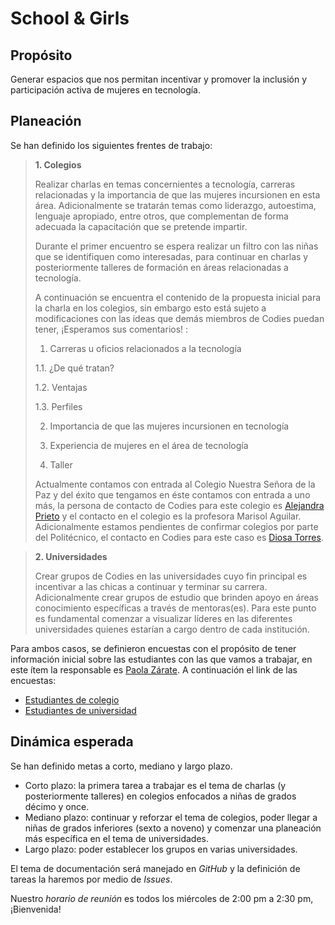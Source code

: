 School & Girls
====================

Propósito
---------------------
Generar espacios que nos permitan incentivar y promover la inclusión y participación activa de mujeres en tecnología. 

Planeación
---------------------
Se han definido los siguientes frentes de trabajo: 

> **1. Colegios**
> 
> Realizar charlas en temas concernientes a tecnología, carreras relacionadas y la importancia de que las mujeres incursionen en esta área. Adicionalmente se tratarán temas como liderazgo, autoestima, lenguaje apropiado, entre otros, que complementan de forma adecuada la capacitación que se pretende impartir. 
>
>Durante el primer encuentro se espera realizar un filtro con las niñas que se identifiquen como interesadas, para continuar en charlas y posteriormente talleres de formación en áreas relacionadas a tecnología.
>
>A continuación se encuentra el contenido de la propuesta inicial para la charla en los colegios, sin embargo esto está sujeto a modificaciones con las ideas que demás miembros de Codies puedan tener, ¡Esperamos sus comentarios! :
>
>1. Carreras u oficios relacionados a la tecnología 
>
>   1.1. ¿De qué tratan?
>
>   1.2. Ventajas
>
>   1.3. Perfiles
>
>2. Importancia  de  que  las  mujeres  incursionen  en  tecnología
>
>3. Experiencia de mujeres en el área de tecnología
>
>4. Taller
>
>Actualmente contamos con entrada al Colegio Nuestra Señora de la Paz y del éxito que tengamos en éste contamos con entrada a uno más, la persona de contacto de Codies para este colegio es [Alejandra Prieto](karen@codies.org) y el contacto en el colegio es la profesora Marisol Aguilar. Adicionalmente estamos pendientes de confirmar colegios por parte del Politécnico, el contacto en Codies para este caso es [Diosa Torres](diosa@codies.org).
>

>
> **2. Universidades**
>
> Crear grupos de Codies en las universidades cuyo fin principal es incentivar a las chicas a continuar y terminar su carrera. Adicionalmente crear grupos de estudio que brinden apoyo en áreas conocimiento específicas a través de mentoras(es). Para este punto es fundamental comenzar a visualizar líderes en las diferentes universidades quienes estarían a cargo dentro de cada institución.
>

Para ambos casos, se definieron encuestas con el propósito de tener información inicial sobre las estudiantes con las que vamos a trabajar, en este ítem la responsable es [Paola Zárate](paolazaratem@gmail.com). A continuación el link de las encuestas:

+ [Estudiantes de colegio](https://docs.google.com/forms/d/1ichrzUju3sAyuyNT4oqHhNxXv4YFPmvjgKij0CFEodM/viewform)
+ [Estudiantes de universidad](https://docs.google.com/forms/d/1u2aK5GITsRYgV67ocbwU89Njl3u1i5t-KQGnhRCEW9w/viewform)

Dinámica esperada
---------------------
Se han definido metas a corto, mediano y largo plazo. 
+ Corto plazo: la primera tarea a trabajar es el tema de charlas (y posteriormente talleres) en colegios enfocados a niñas de grados décimo y once. 
+ Mediano plazo: continuar y reforzar el tema de colegios, poder llegar a niñas de grados inferiores (sexto a noveno) y comenzar una planeación más específica en el tema de universidades.
+ Largo plazo: poder establecer los grupos en varias universidades.

El tema de documentación será manejado en *GitHub* y la definición de tareas la haremos por medio de *Issues*.

Nuestro *horario de reunión* es todos los miércoles de 2:00 pm a 2:30 pm, ¡Bienvenida!
